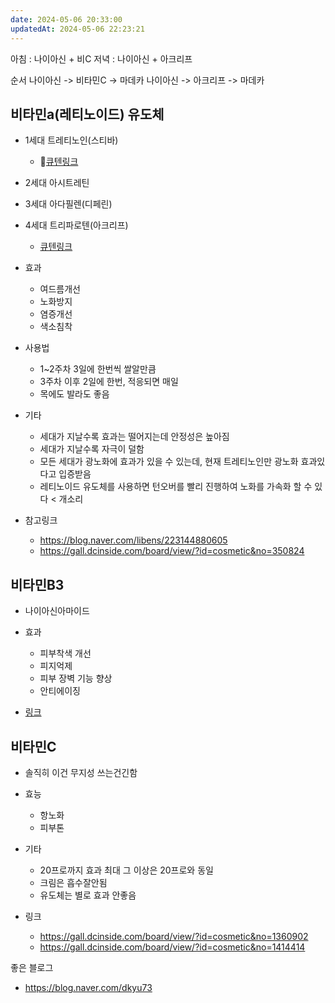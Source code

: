 ```yaml
---
date: 2024-05-06 20:33:00
updatedAt: 2024-05-06 22:23:21
---
```

아침 : 나이아신 + 비C
저녁 : 나이아신 + 아크리프

순서
나이아신 -> 비타민C -> 마데카
나이아신 -> 아크리프 -> 마데카

## 비타민a(레티노이드) 유도체
-  1세대 트레티노인(스티바)
	- [큐텐링크](https://www.qoo10.com/g/999110786/Q167197306?__langcd=ko&__currency=KRW&app_id=QSHOP&__ar=Y)
-  2세대 아시트레틴
-  3세대 아다필렌(디페린)
-  4세대 트리파로텐(아크리프)
	- [큐텐링크](https://www.qoo10.com/g/962420364/Q167197306?__langcd=ko&__currency=KRW&app_id=QSHOP&__ar=Y)

- 효과
	- 여드름개선
	- 노화방지
	- 염증개선
	- 색소침착

- 사용법
	- 1~2주차 3일에 한번씩 쌀알만큼
	- 3주차 이후 2일에 한번, 적응되면 매일
	- 목에도 발라도 좋음
- 기타
	- 세대가 지날수록 효과는 떨어지는데 안정성은 높아짐
	- 세대가 지날수록 자극이 덜함
	- 모든 세대가 광노화에 효과가 있을 수 있는데, 현재 트레티노인만 광노화 효과있다고 입증받음
	- 레티노이드 유도체를 사용하면 턴오버를 빨리 진행하여 노화를 가속화 할 수 있다 < 개소리

- 참고링크
	- https://blog.naver.com/libens/223144880605
	- https://gall.dcinside.com/board/view/?id=cosmetic&no=350824


## 비타민B3
- 나이아신아마이드

- 효과
	- 피부착색 개선
	- 피지억제
	- 피부 장벽 기능 향상
	- 안티에이징
- [링크](https://www.paulaschoice.co.kr/expert-advice/beauty-advice-015.html)

##  비타민C
- 솔직히 이건 무지성 쓰는건긴함

- 효능
	- 항노화
	- 피부톤

- 기타
	- 20프로까지 효과 최대 그 이상은 20프로와 동일
	- 크림은 흡수잘안됨
	- 유도체는 별로 효과 안좋음
	
- 링크
	- https://gall.dcinside.com/board/view/?id=cosmetic&no=1360902
	- https://gall.dcinside.com/board/view/?id=cosmetic&no=1414414

좋은 블로그
- https://blog.naver.com/dkyu73
